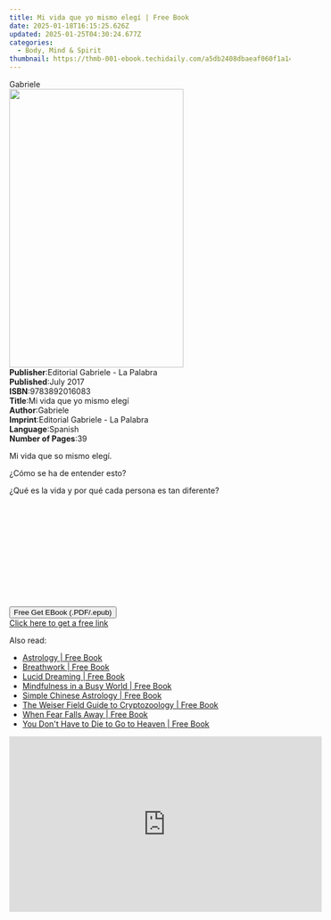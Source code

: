 ```yaml
---
title: Mi vida que yo mismo elegí | Free Book
date: 2025-01-18T16:15:25.626Z
updated: 2025-01-25T04:30:24.677Z
categories:
  - Body, Mind & Spirit
thumbnail: https://thmb-001-ebook.techidaily.com/a5db2408dbaeaf060f1a144dfeb505b16514c29a5837978e05d94d3e97c4d9a9.jpg
---
```

<main id="book-container">
  <div class="flex flex-col">
    <div class="book-brief flex-1 py-6 px-4 sm:p-6 md:py-10 md:px-8">
      <!-- brief-->
      <div class="book-brief-main">Gabriele</div>
    </div>
    <div
      class="book-meta-info flex-1 grid gap-4 col-start-1 col-end-3 row-start-1 sm:mb-6 sm:grid-cols-4 lg:gap-6 lg:col-start-2 lg:row-end-6 lg:row-span-6 lg:mb-0"
    >
      <div
        class="book-meta-info-left place-content-center mt-4 p-4 text-sm leading-6 col-start-2 col-span-2 dark:text-slate-400"
      >
        <img
          class="w-full h-500 object-cover rounded-lg sm:h-255 sm:col-span-2 lg:col-span-full"
          src="https://img-001-ebook.techidaily.com/0884188185ba3a6fd5141be9654d00d3b8075884f8b03e96138fb2b3c0b857e4.jpg"
          alt=""
          width="312"
          height="500"
        />
      </div>
      <div
        class="book-meta-info-right mt-2 col-start-1 row-start-2 col-span-3 self-center"
      >
        <!-- meta data  -->
        <div class="flex flex-col px-4 md:px-8">
          <div class="flex-1">
            <strong>Publisher</strong>:<span class="px-2"
              >Editorial Gabriele - La Palabra</span
            >
          </div>
          <div class="flex-1">
            <strong>Published</strong>:<span class="px-2">July 2017</span>
          </div>
          <div class="flex-1">
            <strong>ISBN</strong>:<span class="px-2">9783892016083</span>
          </div>
          <div class="flex-1">
            <strong>Title</strong>:<span class="px-2"
              >Mi vida que yo mismo elegí</span
            >
          </div>
          <div class="flex-1">
            <strong>Author</strong>:<span class="px-2">Gabriele</span>
          </div>
          <div class="flex-1">
            <strong>Imprint</strong>:<span class="px-2"
              >Editorial Gabriele - La Palabra</span
            >
          </div>
          <div class="flex-1">
            <strong>Language</strong>:<span class="px-2">Spanish</span>
          </div>
          <div class="flex-1">
            <strong>Number of Pages</strong>:<span class="px-2">39</span>
          </div>
        </div>
      </div>
    </div>
    <div class="book-description flex-1 py-6 px-4 sm:p-6 md:py-10 md:px-8">
      <div class="book-description-main">
        <div accordion-content="" id="description">
          <p>Mi vida que so mismo elegí.</p>
          <p>¿Cómo se ha de entender esto?</p>
          <p>¿Qué es la vida y por qué cada persona es tan diferente?</p>
          <p><br /></p>
          <p><br /></p>
          <p><br /></p>
          <p><br /></p>
          <p><br /></p>
          <p><br /></p>
        </div>
      </div>
    </div>
    <div class="book-excerpts flex-1 py-6 px-4 sm:p-6 md:py-10 md:px-8"></div>
    <div
      class="book-about-author flex-1 py-6 px-4 sm:p-6 md:py-10 md:px-8"
    ></div>
    <div class="book-free-get flex-1 py-6 px-4 sm:p-6 md:py-10 md:px-8">
      <button
        id="btn-free-get"
        class="bg-blue-500 hover:bg-blue-700 text-white font-bold py-2 px-4 rounded"
      >
        Free Get EBook (.PDF/.epub)
      </button>
      <div id="countdown-display" class="px-2 text-lg mt-2"></div>
      <a
        id="free-link"
        class="hidden bg-blue-500 hover:bg-blue-700 text-white font-bold py-2 px-4 rounded"
        href="https://www.ebooks.com/en-us/book/211412901/mi-vida-que-yo-mismo-eleg/gabriele/"
        target="_blank"
        >Click here to get a free link</a
      >
    </div>
    <script>
      let countdownTime = 0;
      let countdownInterval = null;
      document
        .getElementById('btn-free-get')
        .addEventListener('click', startCountdown);
      function startCountdown() {
        countdownTime = new Date().getTime() + 60000 * 3;
        countdownInterval = setInterval(updateCountdown, 1000);
        document.getElementById('btn-free-get').disabled = true;
        document
          .getElementById('btn-free-get')
          .classList.add('bg-gray-500', 'cursor-not-allowed');
      }
      function updateCountdown() {
        let currentTime = new Date().getTime();
        let timeLeft = countdownTime - currentTime;
        let secondsLeft = Math.floor(timeLeft / 1000);
        document.getElementById('countdown-display').innerHTML =
          `Remaining time: ${secondsLeft} seconds.`;
        if (secondsLeft <= 0) {
          clearInterval(countdownInterval);
          document.getElementById('btn-free-get').classList.add('hidden');
          document.getElementById('free-link').classList.remove('hidden');
          document.getElementById('countdown-display').innerHTML = '';
        }
      }
    </script>
  </div>
</main>

<ins class="adsbygoogle"
      style="display:block"
      data-ad-client="ca-pub-7571918770474297"
      data-ad-slot="8358498916"
      data-ad-format="auto"
      data-full-width-responsive="true"></ins>
    

<span class="atpl-alsoreadstyle">Also read:</span>
<div><ul>
<li><a href="https://novels-ebooks.techidaily.com/210003794-9781761034787-astrology/"><u>Astrology | Free Book</u></a></li>
<li><a href="https://novels-ebooks.techidaily.com/210002470-9781452181622-breathwork/"><u>Breathwork | Free Book</u></a></li>
<li><a href="https://novels-ebooks.techidaily.com/210003801-9781761034848-lucid-dreaming/"><u>Lucid Dreaming | Free Book</u></a></li>
<li><a href="https://novels-ebooks.techidaily.com/210002669-9781538135143-mindfulness-in-a-busy-world/"><u>Mindfulness in a Busy World | Free Book</u></a></li>
<li><a href="https://novels-ebooks.techidaily.com/210002096-9781609251147-simple-chinese-astrology/"><u>Simple Chinese Astrology | Free Book</u></a></li>
<li><a href="https://novels-ebooks.techidaily.com/210002105-9781609250836-the-weiser-field-guide-to-cryptozoology/"><u>The Weiser Field Guide to Cryptozoology | Free Book</u></a></li>
<li><a href="https://novels-ebooks.techidaily.com/210002103-9781609250003-when-fear-falls-away/"><u>When Fear Falls Away | Free Book</u></a></li>
<li><a href="https://novels-ebooks.techidaily.com/210002106-9781633410022-you-dont-have-to-die-to-go-to-heaven/"><u>You Don't Have to Die to Go to Heaven | Free Book</u></a></li>
</ul></div>

<!-- affiliate ads begin -->
<iframe width="560" height="315" src="https://www.youtube.com/embed/8U3ooyFiAB4?si=yXPQrDhMBEJwN2EZ" title="YouTube video player" frameborder="0" allow="accelerometer; autoplay; clipboard-write; encrypted-media; gyroscope; picture-in-picture; web-share" referrerpolicy="strict-origin-when-cross-origin" allowfullscreen></iframe>
<!-- affiliate ads end -->

